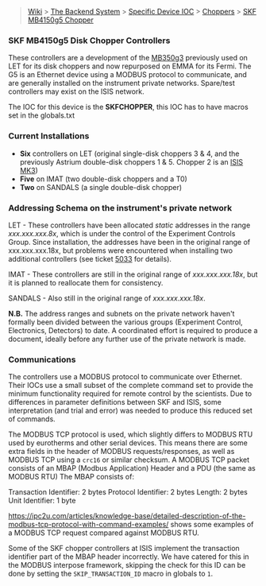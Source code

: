 > [Wiki](Home) > [The Backend System](The-Backend-System) > [Specific Device IOC](Specific-Device-IOC) > [Choppers](Choppers) > [SKF MB4150g5 Chopper](SKF-MB4150g5-Disk-Chopper-Controllers)

### SKF MB4150g5 Disk Chopper Controllers

These controllers are a development of the [MB350g3](SKF-MB350g3-Chopper) previously used on LET for its disk choppers and now repurposed on EMMA for its Fermi.  The G5 is an Ethernet device using a MODBUS protocol to communicate, and are generally installed on the instrument private networks.  Spare/test controllers may exist on the ISIS network.

The IOC for this device is the **SKFCHOPPER**, this IOC has to have macros set in the globals.txt

### Current Installations

* **Six** controllers on LET (original single-disk choppers 3 & 4, and the previously Astrium double-disk choppers 1 & 5. Chopper 2 is an [ISIS MK3](https://github.com/ISISComputingGroup/ibex_developers_manual/wiki/MK3-Chopper))
* **Five** on IMAT (two double-disk choppers and a T0)
* **Two** on SANDALS (a single double-disk chopper)

### Addressing Schema on the instrument's private network

LET - These controllers have been allocated _static_ addresses in the range _xxx.xxx.xxx.8x_, which is under the control of the Experiment Controls Group.  Since installation, the addresses have been in the original range of xxx.xxx.xxx.18x, but problems were encountered when installing two additional controllers (see ticket [5033](https://github.com/ISISComputingGroup/IBEX/issues/5033) for details).

IMAT - These controllers are still in the original range of _xxx.xxx.xxx.18x_, but it is planned to reallocate them for consistency.

SANDALS - Also still in the original range of _xxx.xxx.xxx.18x_.

**N.B.** The address ranges and subnets on the private network haven't formally been divided between the various groups (Experiment Control, Electronics, Detectors) to date.  A coordinated effort is required to produce a document, ideally before any further use of the private network is made.

### Communications

The controllers use a MODBUS protocol to communicate over Ethernet.  Their IOCs use a small subset of the complete command set to provide the minimum functionality required for remote control by the scientists.  Due to differences in parameter definitions between SKF and ISIS, some interpretation (and trial and error) was needed to produce this reduced set of commands.

The MODBUS TCP protocol is used, which slightly differs to MODBUS RTU used by eurotherms and other serial devices. 
This means there are some extra fields in the header of MODBUS requests/responses, as well as MODBUS TCP using a `crc16` or similar checksum. 
A MODBUS TCP packet consists of an MBAP (Modbus Application) Header and a PDU (the same as MODBUS RTU)
The MBAP consists of: 

Transaction Identifier: 2 bytes
Protocol Identifier: 2 bytes
Length: 2 bytes
Unit Identifier: 1 byte

https://ipc2u.com/articles/knowledge-base/detailed-description-of-the-modbus-tcp-protocol-with-command-examples/ shows some examples of a MODBUS TCP request compared against MODBUS RTU. 

Some of the SKF chopper controllers at ISIS implement the transaction identifier part of the MBAP header incorrectly. We have catered for this in the MODBUS interpose framework, skipping the check for this ID can be done by setting the `SKIP_TRANSACTION_ID` macro in globals to `1`. 

